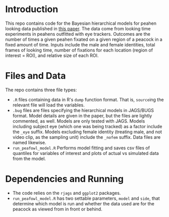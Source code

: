 # Introduction
This repo contains code for the Bayesian hierarchical models for peahen looking data published in [this paper](http://jeb.biologists.org/content/216/16/3035.abstract).
The data come from looking time experiments in peahens outfitted with eye trackers. Outcomes are the number of times a given peahen fixated on a given region of a peacock in a fixed amount of time. Inputs include the male and female identities, total frames of looking time, number of fixations for each location (region of interest = ROI), and relative size of each ROI.

# Files and Data
The repo contains three file types:
- `.R` files containing data in R's `dump` function format. That is, `source`ing the relevant file will load the variables.
- `.bug` files are files specifying the hierarchical models in JAGS/BUGS format. Model details are given in the paper, but the files are lightly commented, as well. Models are only tested with JAGS. Models including subject eye (which one was being tracked) as a factor include the `_eye` suffix. Models excluding female identity (treating male, and not video clip, as the sampling unit) include the `_nofem` suffix. Data files are named likewise.
- `run_peafowl_model.R` Performs model fitting and saves csv files of quantiles for variables of interest and plots of actual vs simulated data from the model.

# Dependencies and Running
- The code relies on the `rjags` and `ggplot2` packages.
- `run_peafowl_model.R` has two settable parameters, `model` and `side`, that determine which model is run and whether the data used are for the peacock as viewed from in front or behind. 

